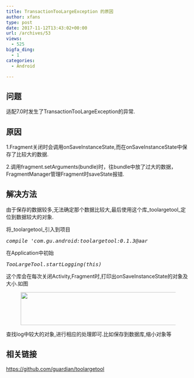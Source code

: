 ```yaml
---
title: TransactionTooLargeException 的原因
author: xfans
type: post
date: 2017-11-12T13:43:02+00:00
url: /archives/53
views:
  - 525
bigfa_ding:
  - 1
categories:
  - Android

---
```

## 问题

适配7.0时发生了TransactionTooLargeException的异常. 

## 原因

1.Fragment关闭时会调用onSaveInstanceState,而在onSaveInstanceState中保存了比较大的数据.

2.调用fragment.setArguments(bundle)时，往bundle中放了过大的数据，FragmentManager管理Fragment时saveState报错.

## 解决方法  


由于保存的数据较多,无法确定那个数据比较大,最后使用这个库_toolargetool_定位到数据较大的对象.

将_toolargetool_引入到项目

<pre class="wp-block-preformatted"><em>compile 'com.gu.android:toolargetool:0.1.3@aar</em></pre>

在Application中初始

<pre class="wp-block-preformatted"><em>TooLargeTool.startLogging(this)</em></pre>

这个库会在每次关闭Activity,Fragment时,打印出onSaveInstanceState的对象及大小.如图<figure class="wp-block-image">

<img loading="lazy" width="855" height="90" src="https://xfans.me/wp-content/uploads/2019/11/toolargetool.png" alt="" class="wp-image-203" srcset="https://xfans.me/wp-content/uploads/2019/11/toolargetool.png 855w, https://xfans.me/wp-content/uploads/2019/11/toolargetool-300x32.png 300w, https://xfans.me/wp-content/uploads/2019/11/toolargetool-768x81.png 768w" sizes="(max-width: 855px) 100vw, 855px" /> </figure> 

查找log中较大的对象,进行相应的处理即可.比如保存到数据库,缩小对象等  


## 相关链接

<https://github.com/guardian/toolargetool>